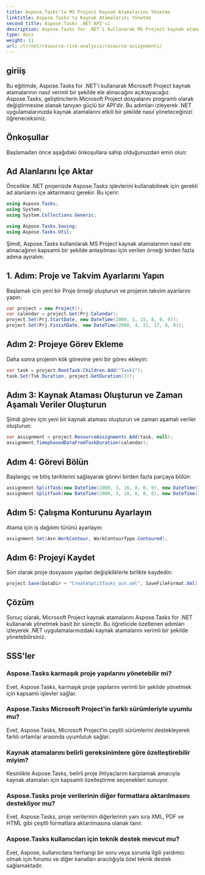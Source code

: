 ```yaml
---
title: Aspose.Tasks'ta MS Project Kaynak Atamalarını Yönetme
linktitle: Aspose.Tasks'ta Kaynak Atamalarını Yönetme
second_title: Aspose.Tasks .NET API'si
description: Aspose.Tasks for .NET'i kullanarak MS Project kaynak atamalarını verimli bir şekilde nasıl gerçekleştireceğinizi öğrenin. Bu kapsamlı, geliştiriciler için adım adım rehberlik sağlar.
type: docs
weight: 11
url: /tr/net/resource-risk-analysis/resource-assignments/
---
```

## giriiş
Bu eğitimde, Aspose.Tasks for .NET'i kullanarak Microsoft Project kaynak atamalarının nasıl verimli bir şekilde ele alınacağını açıklayacağız. Aspose.Tasks, geliştiricilerin Microsoft Project dosyalarını programlı olarak değiştirmesine olanak tanıyan güçlü bir API'dir. Bu adımları izleyerek .NET uygulamalarınızda kaynak atamalarını etkili bir şekilde nasıl yöneteceğinizi öğreneceksiniz.
## Önkoşullar
Başlamadan önce aşağıdaki önkoşullara sahip olduğunuzdan emin olun:

## Ad Alanlarını İçe Aktar
Öncelikle .NET projenizde Aspose.Tasks işlevlerini kullanabilmek için gerekli ad alanlarını içe aktarmanız gerekir. Bu içerir:

```csharp
using Aspose.Tasks;
using System;
using System.Collections.Generic;

using Aspose.Tasks.Saving;
using Aspose.Tasks.Util;
```
Şimdi, Aspose.Tasks kullanılarak MS Project kaynak atamalarının nasıl ele alınacağının kapsamlı bir şekilde anlaşılması için verilen örneği birden fazla adıma ayıralım.
## 1. Adım: Proje ve Takvim Ayarlarını Yapın
Başlamak için yeni bir Proje örneği oluşturun ve projenin takvim ayarlarını yapın:
```csharp
var project = new Project();
var calendar = project.Get(Prj.Calendar);
project.Set(Prj.StartDate, new DateTime(2000, 3, 15, 8, 0, 0));
project.Set(Prj.FinishDate, new DateTime(2000, 4, 21, 17, 0, 0));
```
## Adım 2: Projeye Görev Ekleme
Daha sonra projenin kök görevine yeni bir görev ekleyin:
```csharp
var task = project.RootTask.Children.Add("Task1");
task.Set(Tsk.Duration, project.GetDuration(3));
```
## Adım 3: Kaynak Ataması Oluşturun ve Zaman Aşamalı Veriler Oluşturun
Şimdi görev için yeni bir kaynak ataması oluşturun ve zaman aşamalı veriler oluşturun:
```csharp
var assignment = project.ResourceAssignments.Add(task, null);
assignment.TimephasedDataFromTaskDuration(calendar);
```
## Adım 4: Görevi Bölün
Başlangıç ve bitiş tarihlerini sağlayarak görevi birden fazla parçaya bölün:
```csharp
assignment.SplitTask(new DateTime(2000, 3, 16, 8, 0, 0), new DateTime(2000, 3, 16, 17, 0, 0), calendar);
assignment.SplitTask(new DateTime(2000, 3, 18, 8, 0, 0), new DateTime(2000, 3, 18, 17, 0, 0), calendar);
```
## Adım 5: Çalışma Konturunu Ayarlayın
Atama için iş dağılımı türünü ayarlayın:
```csharp
assignment.Set(Asn.WorkContour, WorkContourType.Contoured);
```
## Adım 6: Projeyi Kaydet
Son olarak proje dosyasını yapılan değişikliklerle birlikte kaydedin:
```csharp
project.Save(DataDir + "CreateSplitTasks_out.xml", SaveFileFormat.Xml);
```
## Çözüm
Sonuç olarak, Microsoft Project kaynak atamalarını Aspose.Tasks for .NET kullanarak yönetmek basit bir süreçtir. Bu öğreticide özetlenen adımları izleyerek .NET uygulamalarınızdaki kaynak atamalarını verimli bir şekilde yönetebilirsiniz.
## SSS'ler
### Aspose.Tasks karmaşık proje yapılarını yönetebilir mi?
Evet, Aspose.Tasks, karmaşık proje yapılarını verimli bir şekilde yönetmek için kapsamlı işlevler sağlar.
### Aspose.Tasks Microsoft Project'in farklı sürümleriyle uyumlu mu?
Evet, Aspose.Tasks, Microsoft Project'in çeşitli sürümlerini destekleyerek farklı ortamlar arasında uyumluluk sağlar.
### Kaynak atamalarını belirli gereksinimlere göre özelleştirebilir miyim?
Kesinlikle Aspose.Tasks, belirli proje ihtiyaçlarını karşılamak amacıyla kaynak atamaları için kapsamlı özelleştirme seçenekleri sunuyor.
### Aspose.Tasks proje verilerinin diğer formatlara aktarılmasını destekliyor mu?
Evet, Aspose.Tasks, proje verilerinin diğerlerinin yanı sıra XML, PDF ve HTML gibi çeşitli formatlara aktarılmasına olanak tanır.
### Aspose.Tasks kullanıcıları için teknik destek mevcut mu?
Evet, Aspose, kullanıcılara herhangi bir soru veya sorunla ilgili yardımcı olmak için forumu ve diğer kanalları aracılığıyla özel teknik destek sağlamaktadır.